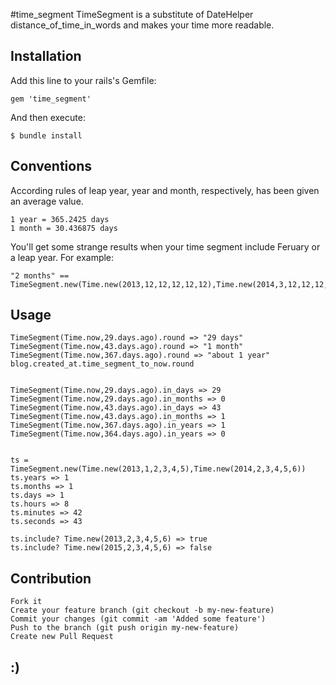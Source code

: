 #time_segment
TimeSegment is a substitute of DateHelper distance_of_time_in_words and makes your time more readable.

## Installation
Add this line to your rails's Gemfile:

    gem 'time_segment'

And then execute:

    $ bundle install

## Conventions
According rules of leap year,  year and month, respectively, has been given an average value.

    1 year = 365.2425 days
    1 month = 30.436875 days
    
You'll get some strange results when your time segment include Feruary or a leap year. For example:

    "2 months" == TimeSegment.new(Time.new(2013,12,12,12,12,12),Time.new(2014,3,12,12,12,12)).round

## Usage
    TimeSegment(Time.now,29.days.ago).round => "29 days"
    TimeSegment(Time.now,43.days.ago).round => "1 month"
    TimeSegment(Time.now,367.days.ago).round => "about 1 year"
    blog.created_at.time_segment_to_now.round


    TimeSegment(Time.now,29.days.ago).in_days => 29
    TimeSegment(Time.now,29.days.ago).in_months => 0
    TimeSegment(Time.now,43.days.ago).in_days => 43
    TimeSegment(Time.now,43.days.ago).in_months => 1
    TimeSegment(Time.now,367.days.ago).in_years => 1
    TimeSegment(Time.now,364.days.ago).in_years => 0


    ts = TimeSegment.new(Time.new(2013,1,2,3,4,5),Time.new(2014,2,3,4,5,6))
    ts.years => 1
    ts.months => 1
    ts.days => 1
    ts.hours => 8
    ts.minutes => 42
    ts.seconds => 43

    ts.include? Time.new(2013,2,3,4,5,6) => true
    ts.include? Time.new(2015,2,3,4,5,6) => false

## Contribution
    Fork it
    Create your feature branch (git checkout -b my-new-feature)
    Commit your changes (git commit -am 'Added some feature')
    Push to the branch (git push origin my-new-feature)
    Create new Pull Request

## :)
